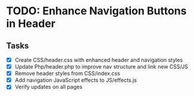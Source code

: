 # TODO: Enhance Navigation Buttons in Header

## Tasks
- [x] Create CSS/header.css with enhanced header and navigation styles
- [x] Update Php/header.php to improve nav structure and link new CSS/JS
- [x] Remove header styles from CSS/index.css
- [x] Add navigation JavaScript effects to JS/effects.js
- [x] Verify updates on all pages
